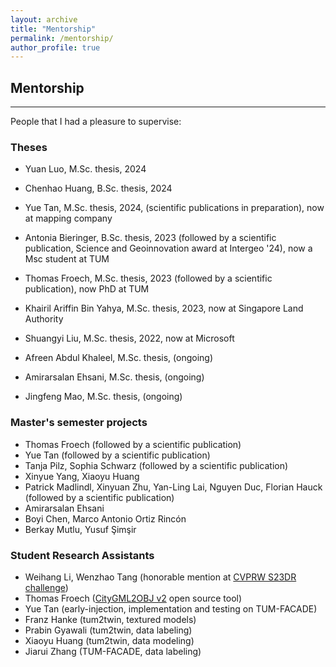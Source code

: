 ```yaml
---
layout: archive
title: "Mentorship"
permalink: /mentorship/
author_profile: true
---
```


## Mentorship
-----

People that I had a pleasure to supervise:

### Theses
- Yuan Luo, M.Sc. thesis, 2024
- Chenhao Huang, B.Sc. thesis, 2024
- Yue Tan, M.Sc. thesis, 2024, (scientific publications in preparation), now at mapping company
- Antonia Bieringer, B.Sc. thesis, 2023 (followed by a scientific publication, Science and Geoinnovation award at Intergeo '24), now a Msc student at TUM 
- Thomas Froech, M.Sc. thesis, 2023 (followed by a scientific publication), now PhD at TUM
- Khairil Ariffin Bin Yahya, M.Sc. thesis, 2023, now at Singapore Land Authority
- Shuangyi Liu, M.Sc. thesis, 2022, now at Microsoft 

- Afreen Abdul Khaleel, M.Sc. thesis, (ongoing)
- Amirarsalan Ehsani, M.Sc. thesis, (ongoing)
- Jingfeng Mao, M.Sc. thesis, (ongoing)

### Master's semester projects
- Thomas Froech (followed by a scientific publication)
- Yue Tan (followed by a scientific publication)
- Tanja Pilz, Sophia Schwarz (followed by a scientific publication)
- Xinyue Yang, Xiaoyu Huang
- Patrick Madlindl, Xinyuan Zhu, Yan-Ling Lai, Nguyen Duc, Florian Hauck (followed by a scientific
publication)
- Amirarsalan Ehsani
- Boyi Chen, Marco Antonio Ortiz Rincón
- Berkay Mutlu, Yusuf Şimşir

### Student Research Assistants
- Weihang Li, Wenzhao Tang (honorable mention at [CVPRW S23DR challenge](https://cvpr.thecvf.com/Conferences/2024/News/Workshop-Winners))
- Thomas Froech ([CityGML2OBJ v2](https://github.com/tum-gis/CityGML2OBJv2) open source tool)
- Yue Tan (early-injection, implementation and testing on TUM-FACADE)
- Franz Hanke (tum2twin, textured models)
- Prabin Gyawali (tum2twin, data labeling)
- Xiaoyu Huang (tum2twin, data modeling)
- Jiarui Zhang (TUM-FACADE, data labeling)
